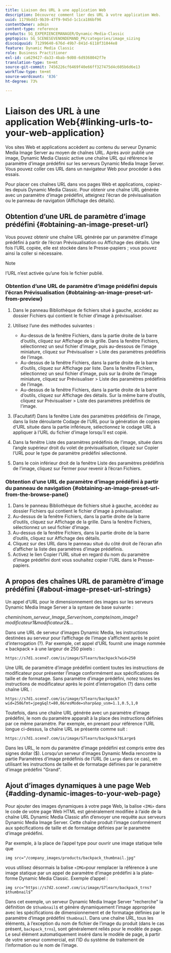 ```yaml
---
title: Liaison des URL à une application Web
description: Découvrez comment lier des URL à votre application Web.
uuid: 1179bdd3-9b39-47f9-945d-1c1ca186bf96
contentOwner: admin
content-type: reference
products: SG_EXPERIENCEMANAGER/Dynamic-Media-Classic
geptopics: SG_SCENESEVENONDEMAND_PK/categories/image_sizing
discoiquuid: 71299640-676d-49b7-841d-6118f31044e8
feature: Dynamic Media Classic
role: Business Practitioner
exl-id: ca629427-da33-4bab-9d08-6d9368042f7e
translation-type: tm+mt
source-git-commit: 7456226cf6469f40e66ff327475d4c605b6d6e13
workflow-type: tm+mt
source-wordcount: '836'
ht-degree: 73%

---
```


# Liaison des URL à une application Web{#linking-urls-to-your-web-application}

Vos sites Web et applications accèdent au contenu du serveur Dynamic Media Image Server au moyen de chaînes URL. Après avoir publié une image, Dynamic Media Classic active une chaîne URL qui référence le paramètre d’image prédéfini sur les serveurs Dynamic Media Image Server. Vous pouvez coller ces URL dans un navigateur Web pour procéder à des essais.

Pour placer ces chaînes URL dans vos pages Web et applications, copiez-les depuis Dynamic Media Classic. Pour obtenir une chaîne URL générée avec un paramètre d’image prédéfini, atteignez l’écran de prévisualisation ou le panneau de navigation (Affichage des détails).

## Obtention d’une URL de paramètre d’image prédéfini  {#obtaining-an-image-preset-url}

Vous pouvez obtenir une chaîne URL générée par un paramètre d’image prédéfini à partir de l’écran Prévisualisation ou Affichage des détails. Une fois l’URL copiée, elle est stockée dans le Presse-papiers ; vous pouvez ainsi la coller si nécessaire.

>[!NOTE]
>
>l’URL n’est activée qu’une fois le fichier publié.

### Obtention d’une URL de paramètre d’image prédéfini depuis l’écran Prévisualisation  {#obtaining-an-image-preset-url-from-preview}

1. Dans le panneau Bibliothèque de fichiers situé à gauche, accédez au dossier Fichiers qui contient le fichier d’image à prévisualiser.
1. Utilisez l’une des méthodes suivantes :

   * Au-dessus de la fenêtre Fichiers, dans la partie droite de la barre d’outils, cliquez sur Affichage de la grille. Dans la fenêtre Fichiers, sélectionnez un seul fichier d’image, puis au-dessous de l’image miniature, cliquez sur Prévisualiser > Liste des paramètres prédéfinis de l’image.
   * Au-dessus de la fenêtre Fichiers, dans la partie droite de la barre d’outils, cliquez sur Affichage par liste. Dans la fenêtre Fichiers, sélectionnez un seul fichier d’image, puis sur la droite de l’image miniature, cliquez sur Prévisualiser > Liste des paramètres prédéfinis de l’image.
   * Au-dessus de la fenêtre Fichiers, dans la partie droite de la barre d’outils, cliquez sur Affichage des détails. Sur la même barre d’outils, cliquez sur Prévisualiser > Liste des paramètres prédéfinis de l’image.

1. (Facultatif) Dans la fenêtre Liste des paramètres prédéfinis de l’image, dans la liste déroulante Codage de l’URL pour la génération de copies d’URL située dans la partie inférieure, sélectionnez le codage URL à appliquer à l’URL du fichier d’image lorsqu’il est copié.
1. Dans la fenêtre Liste des paramètres prédéfinis de l’image, située dans l’angle supérieur droit du volet de prévisualisation, cliquez sur Copier l’URL pour le type de paramètre prédéfini sélectionné.
1. Dans le coin inférieur droit de la fenêtre Liste des paramètres prédéfinis de l’image, cliquez sur Fermer pour revenir à l’écran Fichiers.

### Obtention d’une URL de paramètre d’image prédéfini à partir du panneau de navigation  {#obtaining-an-image-preset-url-from-the-browse-panel}

1. Dans le panneau Bibliothèque de fichiers situé à gauche, accédez au dossier Fichiers qui contient le fichier d’image à prévisualiser.
1. Au-dessus de la fenêtre Fichiers, dans la partie droite de la barre d’outils, cliquez sur Affichage de la grille. Dans la fenêtre Fichiers, sélectionnez un seul fichier d’image.
1. Au-dessus de la fenêtre Fichiers, dans la partie droite de la barre d’outils, cliquez sur Affichage des détails. 
1. Cliquez sur des URL dans le panneau situé du côté droit de l’écran afin d’afficher la liste des paramètres d’image prédéfinis.
1. Activez le lien Copier l’URL situé en regard du nom du paramètre d’image prédéfini dont vous souhaitez copier l’URL dans le Presse-papiers.

## A propos des chaînes URL de paramètre d’image prédéfini  {#about-image-preset-url-strings}

Un appel d’URL pour le dimensionnement des images sur les serveurs Dynamic Media Image Server a la syntaxe de base suivante :

*chemin*/*nom_serveur_Image_Server*/*nom_compte*/*nom_image*?*modificateur1*&amp;*modificateur2*&amp;…

Dans une URL de serveur d’images Dynamic Media, les instructions destinées au serveur pour l’affichage de l’image s’affichent après le point d’interrogation (?). Par exemple, cet appel d’URL fournit une image nommée « backpack » à une largeur de 250 pixels :

```as3
https://s7d1.scene7.com/is/image/S7learn/backpack?wid=250
```

Une URL de paramètre d’image prédéfini contient toutes les instructions de modificateur pour présenter l’image conformément aux spécifications de taille et de formatage. Sans paramètre d’image prédéfini, notez toutes les instructions de modificateur après le point d’interrogation (?) dans cette chaîne URL :

```as3
https://s7d1.scene7.com/is/image/S7learn/backpack?wid=250&fmt=jpeg&qlt=80,0&resMode=sharp&op_usm=1.1,0.5,1,0
```

Toutefois, dans une chaîne URL générée avec un paramètre d’image prédéfini, le nom du paramètre apparaît à la place des instructions définies par ce même paramètre. Par exemple, en prenant pour référence l’URL longue ci-dessus, la chaîne URL se présente comme suit :

```as3
https://s7d1.scene7.com/is/image/S7learn/backpack?$Large$
```

Dans les URL, le nom du paramètre d’image prédéfini est compris entre des signes dollar ($). Lorsqu’un serveur d’images Dynamic Media rencontre la partie Paramètres d’image prédéfinis de l’URL (le `Large` dans ce cas), en utilisant les instructions de taille et de formatage définies par le paramètre d’image prédéfini &quot;Grand&quot;.

## Ajout d’images dynamiques à une page Web {#adding-dynamic-images-to-your-web-page}

Pour ajouter des images dynamiques à votre page Web, la balise `<IMG>` dans le code de votre page Web HTML est généralement modifiée à l’aide de la chaîne URL Dynamic Media Classic afin d’envoyer une requête aux serveurs Dynamic Media Image Server. Cette chaîne produit l’image conformément aux spécifications de taille et de formatage définies par le paramètre d’image prédéfini.

Par exemple, à la place de l’appel type pour ouvrir une image statique telle que

```as3
img src="/company_images/products/backpack_thumbnail.jpg"
```

vous utilisez désormais la balise `<IMG>`pour remplacer la référence à une image statique par un appel de paramètre d’image prédéfini à la plate-forme Dynamic Media Classic. Exemple d’appel :

```as3
img src="https://s7d2.scene7.com/is/image/S7learn/backpack_trns?$thumbnail$”
```

Dans cet exemple, un serveur Dynamic Media Image Server &quot;recherche&quot; la définition de `$thumbnail$` et génère dynamiquement l’image appropriée avec les spécifications de dimensionnement et de formatage définies par le paramètre d’image prédéfini `thumbnail`. Dans une chaîne URL, tous les éléments, à l’exception du nom de fichier de l’image du produit (dans le cas présent, `backpack_trns`), sont généralement reliés pour le modèle de page. Le seul élément automatiquement inséré dans le modèle de page, à partir de votre serveur commercial, est l’ID du système de traitement de l’information ou le nom de l’image.
